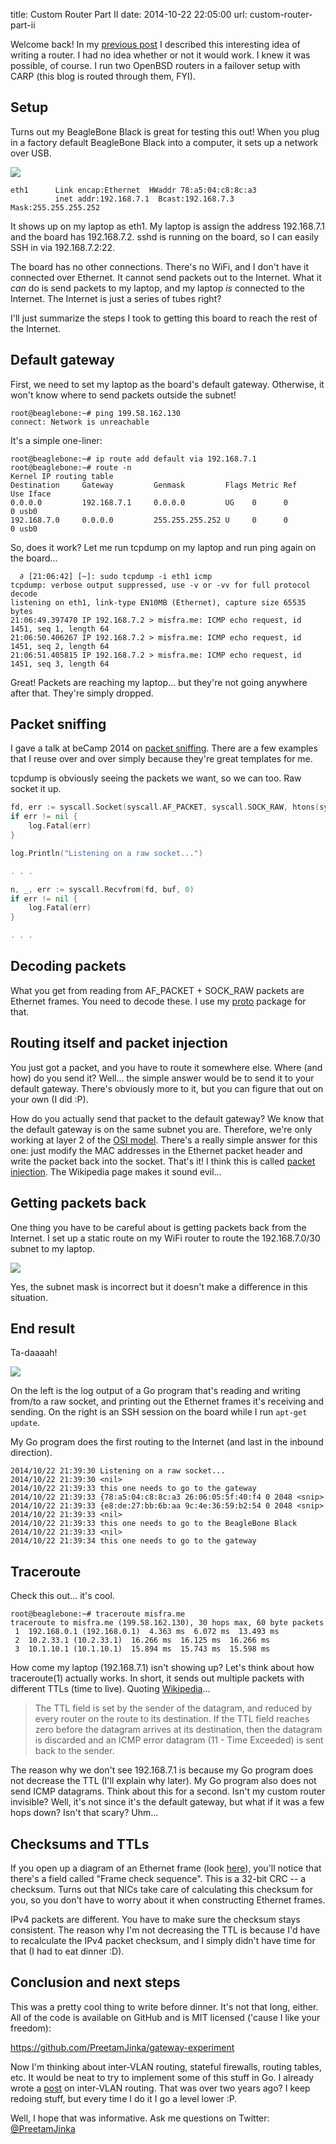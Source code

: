 title: Custom Router Part II
date: 2014-10-22 22:05:00
url: custom-router-part-ii

Welcome back! In my [previous post](http://misfra.me/custom-router) I
described this interesting idea of writing a router.
I had no idea whether or not it would work. I knew it was possible, of course. I
run two OpenBSD routers in a failover setup with CARP (this blog is routed through
them, FYI).

Setup
---
Turns out my BeagleBone Black is great for testing this out! When you plug in
a factory default BeagleBone Black into a computer, it sets up a network over
USB.

![](http://static.misfra.me/images/posts/custom-router-part-ii/bbb-network.png)

	eth1      Link encap:Ethernet  HWaddr 78:a5:04:c8:8c:a3  
	          inet addr:192.168.7.1  Bcast:192.168.7.3  Mask:255.255.255.252

It shows up on my laptop as eth1. My laptop is assign the address 192.168.7.1 and
the board has 192.168.7.2. sshd is running on the board, so I can easily SSH in via
192.168.7.2:22.

The board has no other connections. There's no WiFi, and I don't have it connected
over Ethernet. It cannot send packets out to the Internet. What it *can* do is
send packets to my laptop, and my laptop *is* connected to the Internet. The Internet
is just a series of tubes right?

I'll just summarize the steps I took to getting this board to reach the rest
of the Internet.

Default gateway
---
First, we need to set my laptop as the board's default gateway. Otherwise,
it won't know where to send packets outside the subnet!

	root@beaglebone:~# ping 199.58.162.130
	connect: Network is unreachable

It's a simple one-liner:

	root@beaglebone:~# ip route add default via 192.168.7.1
	root@beaglebone:~# route -n
	Kernel IP routing table
	Destination     Gateway         Genmask         Flags Metric Ref    Use Iface
	0.0.0.0         192.168.7.1     0.0.0.0         UG    0      0        0 usb0
	192.168.7.0     0.0.0.0         255.255.255.252 U     0      0        0 usb0

So, does it work? Let me run tcpdump on my laptop and run ping again on the board...

	  ∂ [21:06:42] [~]: sudo tcpdump -i eth1 icmp
	tcpdump: verbose output suppressed, use -v or -vv for full protocol decode
	listening on eth1, link-type EN10MB (Ethernet), capture size 65535 bytes
	21:06:49.397470 IP 192.168.7.2 > misfra.me: ICMP echo request, id 1451, seq 1, length 64
	21:06:50.406267 IP 192.168.7.2 > misfra.me: ICMP echo request, id 1451, seq 2, length 64
	21:06:51.405815 IP 192.168.7.2 > misfra.me: ICMP echo request, id 1451, seq 3, length 64

Great! Packets are reaching my laptop... but they're not going anywhere after that. They're
simply dropped.

Packet sniffing
---
I gave a talk at beCamp 2014 on [packet sniffing](https://github.com/PreetamJinka/packet-sniffing).
There are a few examples that I reuse over and over simply because they're great templates for me.

tcpdump is obviously seeing the packets we want, so we can too. Raw socket it up.

```go
fd, err := syscall.Socket(syscall.AF_PACKET, syscall.SOCK_RAW, htons(syscall.ETH_P_ALL))
if err != nil {
	log.Fatal(err)
}

log.Println("Listening on a raw socket...")

. . .

n, _, err := syscall.Recvfrom(fd, buf, 0)
if err != nil {
	log.Fatal(err)
}

. . .
```

Decoding packets
---
What you get from reading from AF_PACKET + SOCK_RAW packets are Ethernet frames.
You need to decode these. I use my [proto](https://github.com/PreetamJinka/proto/blob/master/ethernet.go)
package for that.

Routing itself and packet injection
---
You just got a packet, and you have to route it somewhere else. Where (and how) do you send it?
Well...  the simple answer would be to send it to your default gateway. There's obviously more to it,
but you can figure that out on your own (I did :P).

How do you actually send that packet to the default gateway? We know that the default gateway is on the
same subnet you are. Therefore, we're only working at layer 2 of the [OSI model](http://en.wikipedia.org/wiki/OSI_model).
There's a really simple answer for this one: just modify the MAC addresses in the Ethernet packet header
and write the packet back into the socket. That's it! I think this is called [packet injection](http://en.wikipedia.org/wiki/Packet_injection).
The Wikipedia page makes it sound evil...

Getting packets back
---
One thing you have to be careful about is getting packets back from the Internet.
I set up a static route on my WiFi router to route the 192.168.7.0/30 subnet
to my laptop.

![](http://static.misfra.me/images/posts/custom-router-part-ii/static-route.png)

Yes, the subnet mask is incorrect but it doesn't make a difference in this situation.

End result
---

Ta-daaaah!

![](http://static.misfra.me/images/posts/custom-router-part-ii/demo.gif)

On the left is the log output of a Go program that's reading and writing from/to
a raw socket, and printing out the Ethernet frames it's receiving and sending.
On the right is an SSH session on the board while I run `apt-get update`.

My Go program does the first routing to the Internet (and last in the inbound
direction).

	2014/10/22 21:39:30 Listening on a raw socket...
	2014/10/22 21:39:30 <nil>
	2014/10/22 21:39:33 this one needs to go to the gateway
	2014/10/22 21:39:33 {78:a5:04:c8:8c:a3 26:06:05:5f:40:f4 0 2048 <snip>
	2014/10/22 21:39:33 {e8:de:27:bb:6b:aa 9c:4e:36:59:b2:54 0 2048 <snip>
	2014/10/22 21:39:33 <nil>
	2014/10/22 21:39:33 this one needs to go to the BeagleBone Black
	2014/10/22 21:39:33 <nil>
	2014/10/22 21:39:34 this one needs to go to the gateway

Traceroute
---
Check this out... it's cool.

	root@beaglebone:~# traceroute misfra.me
	traceroute to misfra.me (199.58.162.130), 30 hops max, 60 byte packets
	 1  192.168.0.1 (192.168.0.1)  4.363 ms  6.072 ms  13.493 ms
	 2  10.2.33.1 (10.2.33.1)  16.266 ms  16.125 ms  16.266 ms
	 3  10.1.10.1 (10.1.10.1)  15.894 ms  15.743 ms  15.598 ms

How come my laptop (192.168.7.1) isn't showing up? Let's think about
how traceroute(1) actually works. In short, it sends out multiple packets
with different TTLs (time to live). Quoting [Wikipedia](http://en.wikipedia.org/wiki/Time_to_live)...

> The TTL field is set by the sender of the datagram, and reduced by every router on the route to its destination. If the TTL field reaches zero before the datagram arrives at its destination, then the datagram is discarded and an ICMP error datagram (11 - Time Exceeded) is sent back to the sender.

The reason why we don't see 192.168.7.1 is because my Go program does not
decrease the TTL (I'll explain why later). My Go program also does not send ICMP
datagrams. Think about this for a second. Isn't my custom router invisible? Well,
it's not since it's the default gateway, but what if it was a few hops down? Isn't
that scary? Uhm...

Checksums and TTLs
---
If you open up a diagram of an Ethernet frame (look [here](http://en.wikipedia.org/wiki/Ethernet_frame#Structure)),
you'll notice that there's a field called "Frame check sequence". This is a 32-bit CRC -- a checksum.
Turns out that NICs take care of calculating this checksum for you, so you don't have to worry about it when
constructing Ethernet frames.

IPv4 packets are different. You have to make sure the checksum stays consistent. The reason why
I'm not decreasing the TTL is because I'd have to recalculate the IPv4 packet checksum, and
I simply didn't have time for that (I had to eat dinner :D).

Conclusion and next steps
---
This was a pretty cool thing to write before dinner. It's not that long, either. All of the code
is available on GitHub and is MIT licensed ('cause I like your freedom):

https://github.com/PreetamJinka/gateway-experiment

Now I'm thinking about inter-VLAN routing, stateful firewalls, routing tables, etc.
It would be neat to try to implement some of this stuff in Go. I already wrote a [post](http://misfra.me/router-on-a-stick) on inter-VLAN routing. That was over two years ago? I keep redoing stuff, but every time I do it I go a level lower :P.

Well, I hope that was informative. Ask me questions on Twitter: [@PreetamJinka](https://twitter.com/PreetamJinka)
